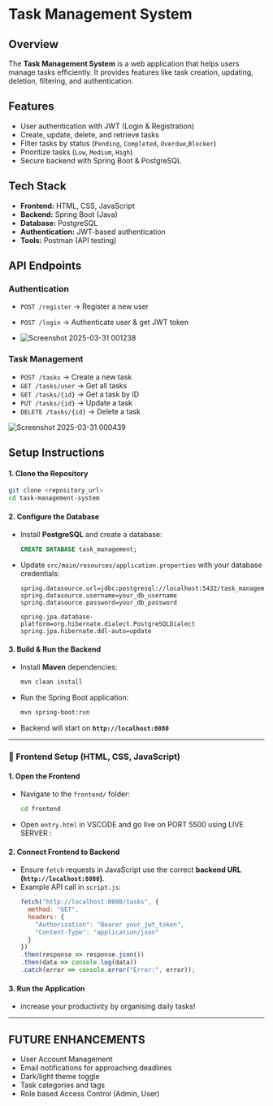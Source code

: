 # Task Management System

## Overview
The **Task Management System** is a web application that helps users manage tasks efficiently. It provides features like task creation, updating, deletion, filtering, and authentication.

## Features
- User authentication with JWT (Login & Registration)
- Create, update, delete, and retrieve tasks
- Filter tasks by status (`Pending`, `Completed`, `Overdue`,`Blocker`)
- Prioritize tasks (`Low`, `Medium`, `High`)
- Secure backend with Spring Boot & PostgreSQL

## Tech Stack
- **Frontend:** HTML, CSS, JavaScript
- **Backend:** Spring Boot (Java)
- **Database:** PostgreSQL
- **Authentication:** JWT-based authentication
- **Tools:** Postman (API testing)

## API Endpoints

### Authentication
- `POST /register` → Register a new user
- `POST /login` → Authenticate user & get JWT token

- ![Screenshot 2025-03-31 001238](https://github.com/user-attachments/assets/0c0a31cb-bb72-46db-ab83-0b3270208e04)


### Task Management
- `POST /tasks` → Create a new task
- `GET /tasks/user` → Get all tasks
- `GET /tasks/{id}` → Get a task by ID
- `PUT /tasks/{id}` → Update a task
- `DELETE /tasks/{id}` → Delete a task


![Screenshot 2025-03-31 000439](https://github.com/user-attachments/assets/8ee2ef65-2405-4bd8-85f1-fe5003b64904)



## Setup Instructions

#### **1. Clone the Repository**
```bash
git clone <repository_url>
cd task-management-system
```

#### **2. Configure the Database**
- Install **PostgreSQL** and create a database:
  ```sql
  CREATE DATABASE task_management;
  ```
- Update `src/main/resources/application.properties` with your database credentials:
  ```properties
  spring.datasource.url=jdbc:postgresql://localhost:5432/task_management
  spring.datasource.username=your_db_username
  spring.datasource.password=your_db_password

  spring.jpa.database-platform=org.hibernate.dialect.PostgreSQLDialect
  spring.jpa.hibernate.ddl-auto=update
  ```

#### **3. Build & Run the Backend**
- Install **Maven** dependencies:
  ```bash
  mvn clean install
  ```
- Run the Spring Boot application:
  ```bash
  mvn spring-boot:run
  ```
- Backend will start on **`http://localhost:8080`**

---

### 🎨 Frontend Setup (HTML, CSS, JavaScript)
#### **1. Open the Frontend**
- Navigate to the `frontend/` folder:
  ```bash
  cd frontend
  ```
- Open `entry.html` in VSCODE and go live on PORT 5500 using LIVE SERVER :

#### **2. Connect Frontend to Backend**
- Ensure `fetch` requests in JavaScript use the correct **backend URL (`http://localhost:8080`)**.
- Example API call in `script.js`:
  ```javascript
  fetch("http://localhost:8080/tasks", {
    method: "GET",
    headers: {
      "Authorization": "Bearer your_jwt_token",
      "Content-Type": "application/json"
    }
  })
  .then(response => response.json())
  .then(data => console.log(data))
  .catch(error => console.error("Error:", error));
  ```

#### **3. Run the Application**
- increase your productivity by organising daily tasks!

---

## FUTURE ENHANCEMENTS
- User Account Management
- Email notifications for approaching deadlines
- Dark/light theme toggle
- Task categories and tags
- Role based Access Control (Admin, User)


  

